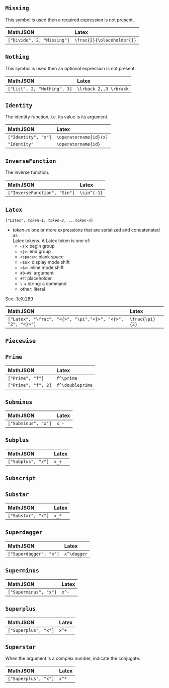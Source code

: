 ## `Missing`

This symbol is used then a required expression is not present.

| MathJSON                   | Latex                      |
| :------------------------- | :------------------------- |
| `["Divide", 2, "Missing"]` | `\frac{2}{\placeholder{}}` |

## `Nothing`

This symbol is used then an optional expression is not present.

| MathJSON                    | Latex                  |
| :-------------------------- | :--------------------- |
| `["List", 2, "Nothing", 3]` | `\lrback 2,,3 \rbrack` |

## `Identity`

The identity function, i.e. its value is its argument.

| MathJSON            | Latex                  |
| :------------------ | :--------------------- |
| `["Identity", "x"]` | `\operatorname{id}(x)` |
| `"Identity"`        | `\operatorname{id}`    |

## `InverseFunction`

The inverse function.

| MathJSON                     | Latex       |
| :--------------------------- | :---------- |
| `["InverseFunction", "Sin"]` | `\sin^{-1}` |

## `Latex`

`["Latex", `_`token-1`_`, `_`token-2`_`, ...`_`token-n`_`]`

- _token-n_: one or more expressions that are serialized and concatenated as  
  Latex tokens. A Latex token is one of:
  - `<{>`: begin group
  - `<}>`: end group
  - `<space>`: blank space
  - `<$$>`: display mode shift
  - `<$>`: inline mode shift
  - `#0`-`#9`: argument
  - `#?`: placeholder
  - `\` + string: a command
  - other: literal

See: [TeX:289](http://tug.org/texlive/devsrc/Build/source/texk/web2c/tex.web)

| MathJSON                                                    | Latex           |
| :---------------------------------------------------------- | :-------------- |
| `["Latex", "\frac", "<{>", "\pi","<}>", "<{>", "2", "<}>"]` | `\frac{\pi}{2}` |

## `Piecewise`

## `Prime`

| MathJSON            | Latex            |
| :------------------ | :--------------- |
| `["Prime", "f"]`    | `f^\prime`       |
| `["Prime", "f", 2]` | `f^\doubleprime` |

## `Subminus`

| MathJSON            | Latex |
| :------------------ | :---- |
| `["Subminus", "x"]` | `x_-` |

## `Subplus`

| MathJSON           | Latex |
| :----------------- | :---- |
| `["Subplus", "x"]` | `x_+` |

## `Subscript`

## `Substar`

| MathJSON           | Latex |
| :----------------- | :---- |
| `["Substar", "x"]` | `x_*` |

## `Superdagger`

| MathJSON               | Latex       |
| :--------------------- | :---------- |
| `["Superdagger", "x"]` | `x^\dagger` |

## `Superminus`

| MathJSON              | Latex |
| :-------------------- | :---- |
| `["Superminus", "x"]` | `x^-` |

## `Superplus`

| MathJSON             | Latex |
| :------------------- | :---- |
| `["Superplus", "x"]` | `x^+` |

## `Superstar`

When the argument is a complex number, indicate the conjugate.

| MathJSON             | Latex |
| :------------------- | :---- |
| `["Superplus", "x"]` | `x^*` |
